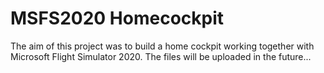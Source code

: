 # MSFS2020 Homecockpit
The aim of this project was to build a home cockpit working together with Microsoft Flight Simulator 2020.
The files will be uploaded in the future...
